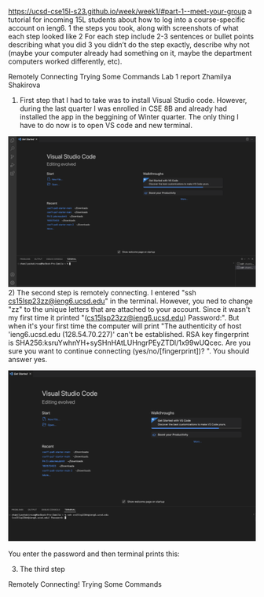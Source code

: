 https://ucsd-cse15l-s23.github.io/week/week1/#part-1--meet-your-group 
a tutorial for incoming 15L students about how to log into a course-specific account on ieng6. 
1 the steps you took, along with screenshots of what each step looked like
2 For each step include 2-3 sentences or bullet points describing what you did
3 you didn’t do the step exactly, describe why not (maybe your computer already had something on it, maybe the department computers worked differently, etc).

Remotely Connecting
Trying Some Commands
       Lab 1 report Zhamilya Shakirova
1) First step that I had to take was to install Visual Studio code. However, during the last quarter I was enrolled in CSE 8B and already had installed the app in the beggining of Winter quarter. The only thing I have to do now is to open VS code and new terminal.

![Image](VS.png)
2)  The second step is remotely connecting. I entered "ssh cs15lsp23zz@ieng6.ucsd.edu" in the terminal. However, you ned to change "zz" to the unique letters that are attached to your account. Since it wasn't my first time it printed "(cs15lsp23zz@ieng6.ucsd.edu) Password:". But when it's your first time the computer will print "The authenticity of host 'ieng6.ucsd.edu (128.54.70.227)' can't be established. RSA key fingerprint is SHA256:ksruYwhnYH+sySHnHAtLUHngrPEyZTDl/1x99wUQcec. Are you sure you want to continue connecting (yes/no/[fingerprint])? ". You should answer yes.
  
![Image](VS2.png)

You enter the password and then terminal prints this:

3) The third step

Remotely Connecting!
Trying Some Commands
